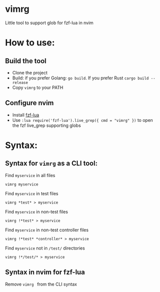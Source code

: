 # vimrg
Little tool to support glob for fzf-lua in nvim

# How to use:
## Build the tool
- Clone the project
- Build: if you prefer Golang: `go build`. If you prefer Rust `cargo build --release`
- Copy `vimrg` to your PATH
## Configure nvim
- Install [fzf-lua](https://github.com/ibhagwan/fzf-lua)
- Use `:lua require('fzf-lua').live_grep({ cmd = "vimrg" })` to open the fzf live_grep supporting globs

# Syntax:
## Syntax for `vimrg` as a CLI tool:
Find `myservice` in all files
```
vimrg myservice
```

Find `myservice` in test files
```
vimrg *test* > myservice
```

Find `myservice` in non-test files
```
vimrg !*test* > myservice
```

Find `myservice` in non-test controller files
```
vimrg !*test* *controller* > myservice
```

Find `myservice` not in `/test/` directories
```
vimrg !*/test/* > myservice
```

## Syntax in nvim for fzf-lua
Remove `vimrg ` from the CLI syntax
